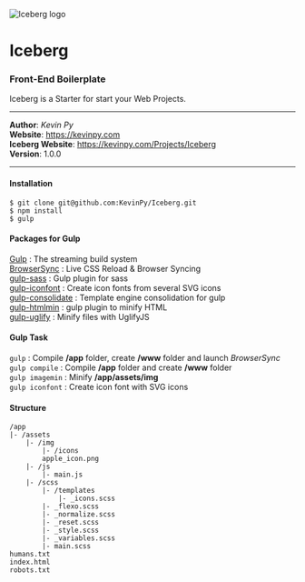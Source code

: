 ![Iceberg logo](https://kevinpy.com/Projects/Iceberg/iceberg_logo.png)
# Iceberg
### Front-End Boilerplate
Iceberg is a Starter for start your Web Projects.
***
**Author**: *Kevin Py*<br />
**Website**: <https://kevinpy.com><br />
**Iceberg Website**: <https://kevinpy.com/Projects/Iceberg><br />
**Version**: 1.0.0
***
#### Installation
```
$ git clone git@github.com:KevinPy/Iceberg.git
$ npm install
$ gulp
```
#### Packages for Gulp
[Gulp](https://www.npmjs.com/package/gulp) : The streaming build system<br />
[BrowserSync](https://www.npmjs.com/package/gulp-sass) : Live CSS Reload &amp; Browser Syncing<br />
[gulp-sass](https://www.npmjs.com/package/gulp-sass) : Gulp plugin for sass<br />
[gulp-iconfont](https://www.npmjs.com/package/gulp-iconfont) : Create icon fonts from several SVG icons<br />
[gulp-consolidate](https://www.npmjs.com/package/gulp-consolidate) : Template engine consolidation for gulp<br />
[gulp-htmlmin](https://www.npmjs.com/package/gulp-htmlmin) : gulp plugin to minify HTML<br />
[gulp-uglify](https://www.npmjs.com/package/gulp-uglify) : Minify files with UglifyJS
#### Gulp Task
`gulp` : Compile **/app** folder, create **/www** folder and launch *BrowserSync*<br />
`gulp compile` : Compile **/app** folder and create **/www** folder <br />
`gulp imagemin` : Minify **/app/assets/img**<br />
`gulp iconfont` : Create icon font with SVG icons<br />
#### Structure
```
/app
|- /assets
	|- /img
		|- /icons
		apple_icon.png
	|- /js
		|- main.js
	|- /scss
		|- /templates
			|- _icons.scss
		|- _flexo.scss
		|- _normalize.scss
		|- _reset.scss
		|- _style.scss
		|- _variables.scss
		|- main.scss
humans.txt
index.html
robots.txt
```